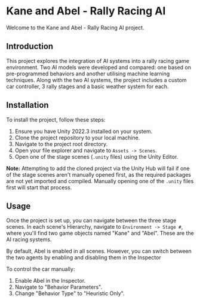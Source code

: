 # Kane and Abel - Rally Racing AI

Welcome to the Kane and Abel - Rally Racing AI project.


## Introduction

This project explores the integration of AI systems into a rally racing game environment. Two AI models were developed and compared: one based on pre-programmed behaviors and another utilising machine learning techniques. Along with the two AI systems, the project includes a custom car controller, 3 rally stages and a basic weather system for each.

## Installation

To install the project, follow these steps:

1. Ensure you have Unity 2022.3 installed on your system.
2. Clone the project repository to your local machine.
3. Navigate to the project root directory.
4. Open your file explorer and navigate to `Assets -> Scenes`.
5. Open one of the stage scenes (`.unity` files) using the Unity Editor.

**Note:** Attempting to add the cloned project via the Unity Hub will fail if one of the stage scenes aren't manually opened first, as the required packages are not yet imported and compiled. Manually opening one of the `.unity` files first will start that process. 

## Usage

Once the project is set up, you can navigate between the three stage scenes. In each scene's Hierarchy, navigate to `Environment -> Stage #`, where you'll find two game objects named "Kane" and "Abel". These are the AI racing systems.

By default, Abel is enabled in all scenes. However, you can switch between the two agents by enabling and disabling them in the Inspector

To control the car manually:

1. Enable Abel in the Inspector.
2. Navigate to "Behavior Parameters".
3. Change "Behavior Type" to "Heuristic Only".